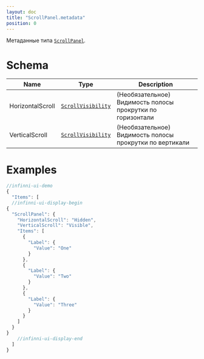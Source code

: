 ```yaml
---
layout: doc
title: "ScrollPanel.metadata"
position: 0
---
```


Метаданные типа [`ScrollPanel`](../).

# Schema

|Name|Type|Description|
|----|----|-----------|
|HorizontalScroll|[`ScrollVisibility`](../ScrollVisibility/)|(Необязательное) Видимость полосы прокрутки по горизонтали|
|VerticalScroll|[`ScrollVisibility`](../ScrollVisibility/)|(Необязательное) Видимость полосы прокрутки по вертикали|

# Examples

```js
//infinni-ui-demo
{
  "Items": [
  //infinni-ui-display-begin
{
  "ScrollPanel": {
    "HorizontalScroll": "Hidden",
    "VerticalScroll": "Visible",
    "Items": [
      {
        "Label": {
          "Value": "One"
        }
      },
      {
        "Label": {
          "Value": "Two"
        }
      },
      {
        "Label": {
          "Value": "Three"
        }
      }
    ]
  }
}
    //infinni-ui-display-end
  ]
}
```